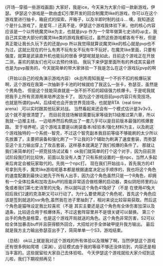 (开场--穿插一些游戏画面)
大家好，我是ice，今天来为大家介绍一款新游戏，伊瑟。
伊瑟这个游戏是一款由虚幻引擎开发的回合制魔灵like的游戏，你可以在这个游戏里进行抽卡，箱庭式的探索，开箱子，以及半即时制的战斗...
噢，我知道这个是什么游戏了，是星穹…!
还真不是，伊瑟这个游戏我体验下来，他的核心内容应该是一个以传统魔灵like为主，也就是pvp
作为一个常年做第七史诗的up主，我自己其实绝大部分的魔灵like类的游戏我都玩过，虽然这些游戏都各有千秋，但是真正能让我长久玩下去的还是pvp
所以我觉得就算说魔灵like的核心就是pvp也不为过，这就比现在的什么有男不玩有女不玩有牛不玩好，在魔灵like里面，只要有强度，就算是武装直升机也能玩的很香
伊瑟呢就是如此，目前这个游戏正在开放二测，喜欢的朋友们也可以去预约体验。
我玩下来伊瑟里面所有的养成其实最终也是为pvp服务的，今天就简单的带大家体验一下我是怎么在这个游戏玩pvp的啊

（开始以自己的视角演示游戏内容）
ok总所周知我是一个不折不扣的核爆玩家啊，这个游戏在我第一次抽新手卡池的时候就给了我这么一张卡，弥瑟亚，虽然是个男角色，
但是这个技能简直就是一张不折不扣的超级强力核爆卡。于是呢我就把我手上所有资源用来培养这张卡了。
因为这个游戏目前pvp内容只有竞技场，也就是所谓的pvAI，后续呢也会开放世界竞技场，也就是RTA（real time arena）,可以实时跟其他玩家对战。
当然看起来还会有一个模式估计是3v3v3，这个就不是很清楚了。
而目前竞技场解锁需要玩家等级到13级推过第六章，所以我就一边推主线，一边培养然后构筑出了一套几乎可以是目前版本最强的核爆套路。
至于培养呢，这个游戏主要是以刷装备本/经验本/强化材料为主，以及刷这个游戏独特的一个系统--智壳，不过这个智壳副本我目前等级不够能刷的太少所以先放置了，主要把装备和强化刷了一下让我的3个辅助为刷满了速度套装，而弥瑟亚这个主力输出穿上了攻击套装，这样基本就满足了我们核爆的条件了。
那就让我们来简单的打一把竞技场试试看！
ok我们就简单的打个这个对手，因为目前测试阶段我打的比较快，前面以及没有人类了只有系统设置的一些npc，当然人多起来后肯定会被玩家取代的。先挑一个npc打。
现在我们开始战斗，首先我方的41号拿到先手，魔灵like游戏呢基本都是根据速度决定出手顺序的，我也将这个角色的速度配置到最快让她先于所有人出手，因为这个角色虽然只是一个R角色，却拥有一个全体拉条和加攻击buff的技能非常适合做核爆的启动器，类似阴阳师里的山兔或者我们第七史诗里的光兔，所以就叫这个角色41兔好了（不是
在使用41兔大招后我们2速的克洛斯又可以行动了。为什么要使用这个角色呢，首先这个角色应该是签到就送的ssr角色,虽然我在池子里抽到了，相对来说比较容易获取。然后这个角色是猫咪设定我比较喜欢（不是
其实主要还是这个角色有全体伤害加深以及退条，比较适合用于核爆体系，不过这套阵容里并不是很关键可以替换。
第三个出手的角色是格雷，也是这个游戏开局就送的角色。这个角色非常厉害，S2可以给全体加暴击buff并且获得额外回合，大招给对手全体破甲提升我方输出。
最后就是我方主力输出弥瑟亚出手了，简简单单一个S3，游戏结束。

（总结）
ok以上就是我对这个游戏的所有体验以及理解了啊，当然伊瑟这个游戏还有很多例如爬塔（深渊），远征模式由于我的等级不够还没体验到，内容还是相当丰富的。这些就留给大家自己去体验啦。
今天伊瑟这个游戏就给大家介绍到这儿啦，我们下期视频再见！
